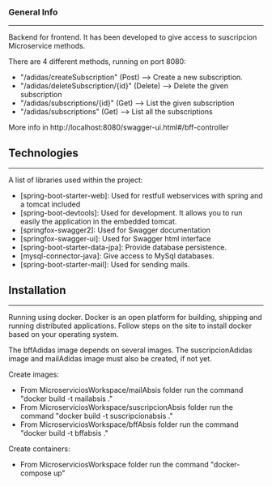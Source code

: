 ### General Info
***

Backend for frontend. It has been developed to give access to suscripcion Microservice methods. 

There are 4 different methods, running on port 8080:
* "/adidas/createSubscription" (Post) --> Create a new subscription. 
* "/adidas/deleteSubscription/{id}" (Delete) --> Delete the given subscription
* "/adidas/subscriptions/{id}" (Get) --> List the given subscription
* "/adidas/subscriptions" (Get) --> List all the subscriptions

More info in http://localhost:8080/swagger-ui.html#/bff-controller

## Technologies
***
A list of libraries used within the project:
* [spring-boot-starter-web]: Used for restfull webservices with spring and a tomcat included
* [spring-boot-devtools]: Used for development. It allows you to run easily the application in the embedded tomcat.
* [springfox-swagger2]: Used for Swagger documentation
* [springfox-swagger-ui]: Used for Swagger html interface
* [spring-boot-starter-data-jpa]: Provide database persistence.
* [mysql-connector-java]: Give access to MySql databases.
* [spring-boot-starter-mail]: Used for sending mails.

## Installation
***
Running using docker.
Docker is an open platform for building, shipping and running distributed applications. Follow steps on the site to install docker based on your operating system.

The bffAdidas image depends on several images. The suscripcionAdidas image and mailAdidas image must also be created, if not yet.

Create images:
* From MicroserviciosWorkspace/mailAbsis folder run the command "docker build -t mailabsis ."
* From MicroserviciosWorkspace/suscripcionAbsis folder run the command "docker build -t suscripcionabsis ."
* From MicroserviciosWorkspace/bffAbsis folder run the command "docker build -t bffabsis ."

Create containers:
* From MicroserviciosWorkspace folder run the command "docker-compose up"


